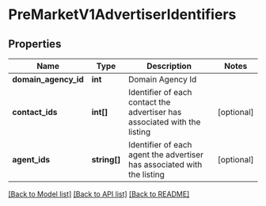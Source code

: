 # PreMarketV1AdvertiserIdentifiers

## Properties
Name | Type | Description | Notes
------------ | ------------- | ------------- | -------------
**domain_agency_id** | **int** | Domain Agency Id | 
**contact_ids** | **int[]** | Identifier of each contact the advertiser has associated with the listing | [optional] 
**agent_ids** | **string[]** | Identifier of each agent the advertiser has associated with the listing | [optional] 

[[Back to Model list]](../../README.md#documentation-for-models) [[Back to API list]](../../README.md#documentation-for-api-endpoints) [[Back to README]](../../README.md)

